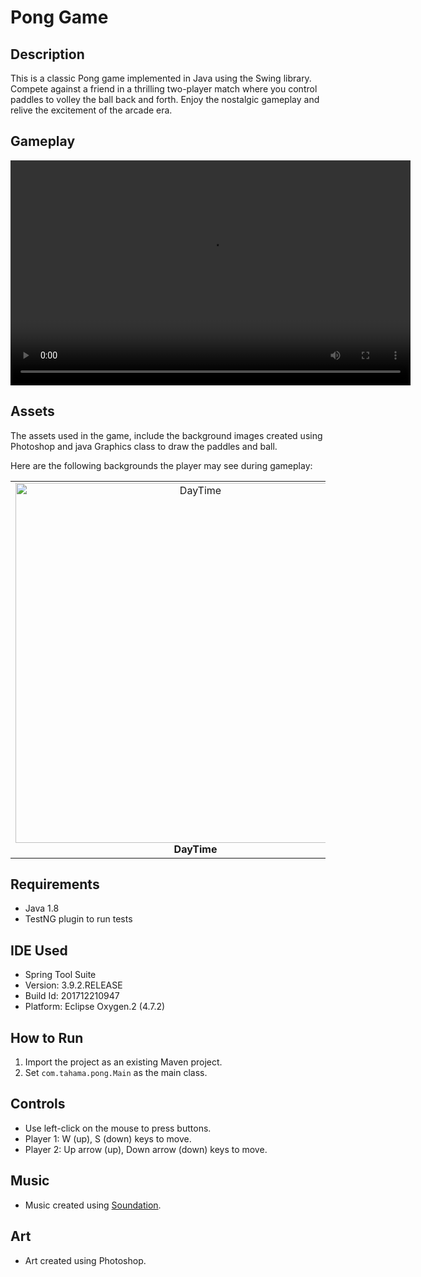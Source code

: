 # Pong Game

## Description
This is a classic Pong game implemented in Java using the Swing library. Compete against a friend in a thrilling two-player match where you control paddles to volley the ball back and forth. Enjoy the nostalgic gameplay and relive the excitement of the arcade era.

## Gameplay

<div style="text-align: center;">
  <video controls width="640" height="360">
    <source src="https://github.com/tahamahaseem/Pong/assets/52297139/74e61e0e-2ccf-4d99-b88f-9d092d993f48" type="video/mp4">
  </video>
</div>


## Assets

The assets used in the game, include the background images created using Photoshop and java Graphics class to draw the paddles and ball. 

Here are the following backgrounds the player may see during gameplay:

<table>
  <tr>
    <td align="center">
      <img width="576" alt="DayTime" src="https://github.com/tahamahaseem/Pong/assets/52297139/813f4b20-f61b-4c89-866c-7b600688df46">
      <br>
      <strong>DayTime</strong>
    </td>
    <td align="center">
      <img width="576" alt="NightTime" src="https://github.com/tahamahaseem/Pong/assets/52297139/5c07f750-03fc-49a3-8eb9-9435039324ef">
      <br>
      <strong>NightTime</strong>
    </td>
    <td align="center">
      <img width="576" alt="RainyDay" src="https://github.com/tahamahaseem/Pong/assets/52297139/01bb9b07-0139-46bc-9b7a-4f7502509814">
      <br>
      <strong>RainyDay</strong>
    </td>
    <td align="center">
      <img width="576" alt="SunRise" src="https://github.com/tahamahaseem/Pong/assets/52297139/c1f9369e-b57a-4d83-bb4a-5784d12fd219">
      <br>
      <strong>SunRise</strong>
    </td>
  </tr>
</table>

## Requirements

- Java 1.8
- TestNG plugin to run tests

## IDE Used

- Spring Tool Suite
- Version: 3.9.2.RELEASE
- Build Id: 201712210947
- Platform: Eclipse Oxygen.2 (4.7.2)

## How to Run

1. Import the project as an existing Maven project.
2. Set `com.tahama.pong.Main` as the main class.

## Controls

- Use left-click on the mouse to press buttons.
- Player 1: W (up), S (down) keys to move.
- Player 2: Up arrow (up), Down arrow (down) keys to move.

## Music

- Music created using [Soundation](https://soundation.com).

## Art

- Art created using Photoshop.



